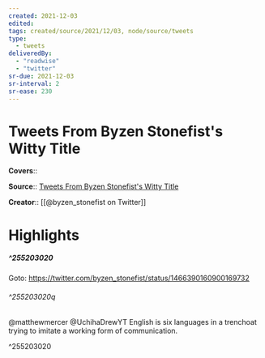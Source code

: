 ```yaml
---
created: 2021-12-03
edited:
tags: created/source/2021/12/03, node/source/tweets
type: 
  - tweets
deliveredBy: 
  - "readwise"
  - "twitter"
sr-due: 2021-12-03
sr-interval: 2
sr-ease: 230
---
```

# Tweets From Byzen Stonefist's Witty Title

**Covers**:: 

**Source**:: [Tweets From Byzen Stonefist's Witty Title](https://twitter.com/byzen_stonefist)

**Creator**:: [[@byzen_stonefist on Twitter]]

# Highlights
##### ^255203020


Goto: https://twitter.com/byzen_stonefist/status/1466390160900169732  

###### ^255203020q

@matthewmercer @UchihaDrewYT English is six languages in a trenchoat trying to imitate a working form of communication. 

^255203020

